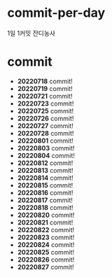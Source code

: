 # commit-per-day
1일 1커밋 잔디농사

# commit
 - **20220718** commit!
 - **20220719** commit!
 - **20220721** commit!
 - **20220723** commit!
 - **20220725** commit!
 - **20220726** commit!
 - **20220727** commit!
 - **20220728** commit!
 - **20220801** commit!
 - **20220803** commit!
 - **20220804** commit!
 - **20220812** commit!
 - **20220813** commit!
 - **20220814** commit!
 - **20220815** commit!
 - **20220816** commit!
 - **20220817** commit!
 - **20220818** commit!
 - **20220820** commit!
 - **20220821** commit!
 - **20220822** commit!
 - **20220823** commit!
 - **20220824** commit!
 - **20220825** commit!
 - **20220826** commit!
 - **20220827** commit! 
